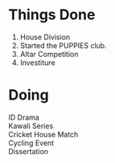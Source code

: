 # Things Done

1. House Division
2. Started the PUPPIES club.
3. Altar Competition
4. Investiture

# Doing

ID Drama  
Kawali Series  
Cricket House Match  
Cycling Event  
Dissertation
